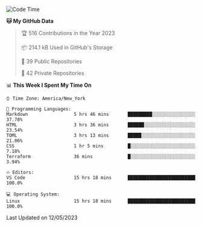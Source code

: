 <!--START_SECTION:waka-->
![Code Time](http://img.shields.io/badge/Code%20Time-194%20hrs%203%20mins-blue)

**🐱 My GitHub Data** 

> 🏆 516 Contributions in the Year 2023
 > 
> 📦 214.1 kB Used in GitHub's Storage 
 > 
> 📜 39 Public Repositories 
 > 
> 🔑 42 Private Repositories  
 > 
📊 **This Week I Spent My Time On** 

```text
⌚︎ Time Zone: America/New_York

💬 Programming Languages: 
Markdown                 5 hrs 46 mins       █████████░░░░░░░░░░░░░░░░   37.78% 
HTML                     3 hrs 36 mins       ██████░░░░░░░░░░░░░░░░░░░   23.54% 
TOML                     3 hrs 13 mins       █████░░░░░░░░░░░░░░░░░░░░   21.06% 
CSS                      1 hr 5 mins         █░░░░░░░░░░░░░░░░░░░░░░░░   7.18% 
Terraform                36 mins             █░░░░░░░░░░░░░░░░░░░░░░░░   3.94%

🔥 Editors: 
VS Code                  15 hrs 18 mins      █████████████████████████   100.0%

💻 Operating System: 
Linux                    15 hrs 18 mins      █████████████████████████   100.0%

```


 Last Updated on 12/05/2023
<!--END_SECTION:waka-->